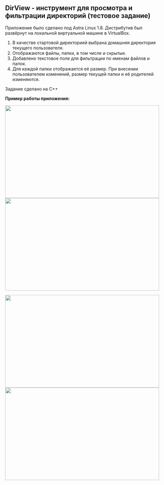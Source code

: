 ## DirView - инструмент для просмотра и фильтрации директорий (тестовое задание)

Приложение было сделано под Astra Linux 1.8. Дистрибутив был развёрнут на локальной виртуальной машине в VirtualBox.

1. В качестве стартовой директорией выбрана домашняя директория текущего пользователя.
2. Отображаются файлы, папки, в том числе и скрытые.
3. Добавлено текстовое поле для фильтрации по именам файлов и папок.
4. Для каждой папки отображается её размер. При внесении пользователем изменений, размер текущей папки и её родителей изменяются.
  
Задание сделано на C++ 

 **Пример работы приложения:**
<p align="left">
    <img src="https://github.com/user-attachments/assets/c519d443-e784-4b17-b51c-b38f67352dac" width="500" height="300" />
    <img src="https://github.com/user-attachments/assets/63d9a049-a8d8-4cf8-b9b6-cd85a356a5eb" width="500" height="300" />
</p>
<p align="left">
    <img src="https://github.com/user-attachments/assets/eff8ba21-609b-45b6-b6e5-6be108e2b3ff" width="500" height="300" />
    <img src="https://github.com/user-attachments/assets/85743684-d50c-4f41-8fb5-55d80d2cb17a" width="500" height="300" />
</p>
